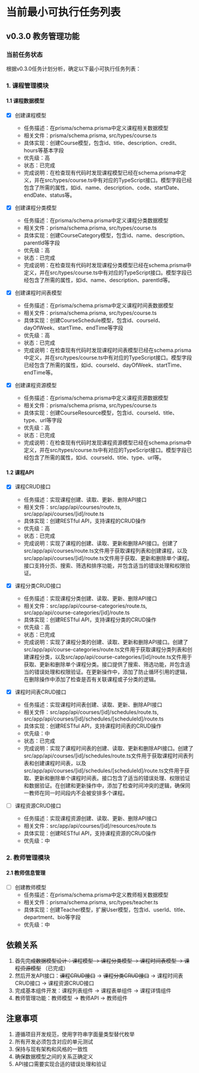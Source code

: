 # 当前最小可执行任务列表

## v0.3.0 教务管理功能

### 当前任务状态

根据v0.3.0任务计划分析，确定以下最小可执行任务列表：

### 1. 课程管理模块

#### 1.1 课程数据模型
- [x] 创建课程模型
  - 任务描述：在prisma/schema.prisma中定义课程相关数据模型
  - 相关文件：prisma/schema.prisma, src/types/course.ts
  - 具体实现：创建Course模型，包含id、title、description、credit、hours等基本字段
  - 优先级：高
  - 状态：已完成
  - 完成说明：在检查现有代码时发现课程模型已经在schema.prisma中定义，并在src/types/course.ts中有对应的TypeScript接口。模型字段已经包含了所需的属性，如id、name、description、code、startDate、endDate、status等。

- [x] 创建课程分类模型
  - 任务描述：在prisma/schema.prisma中定义课程分类数据模型
  - 相关文件：prisma/schema.prisma, src/types/course.ts
  - 具体实现：创建CourseCategory模型，包含id、name、description、parentId等字段
  - 优先级：高
  - 状态：已完成
  - 完成说明：在检查现有代码时发现课程分类模型已经在schema.prisma中定义，并在src/types/course.ts中有对应的TypeScript接口。模型字段已经包含了所需的属性，如id、name、description、parentId等。

- [x] 创建课程时间表模型
  - 任务描述：在prisma/schema.prisma中定义课程时间表数据模型
  - 相关文件：prisma/schema.prisma, src/types/course.ts
  - 具体实现：创建CourseSchedule模型，包含id、courseId、dayOfWeek、startTime、endTime等字段
  - 优先级：高
  - 状态：已完成
  - 完成说明：在检查现有代码时发现课程时间表模型已经在schema.prisma中定义，并在src/types/course.ts中有对应的TypeScript接口。模型字段已经包含了所需的属性，如id、courseId、dayOfWeek、startTime、endTime等。

- [x] 创建课程资源模型
  - 任务描述：在prisma/schema.prisma中定义课程资源数据模型
  - 相关文件：prisma/schema.prisma, src/types/course.ts
  - 具体实现：创建CourseResource模型，包含id、courseId、title、type、url等字段
  - 优先级：高
  - 状态：已完成
  - 完成说明：在检查现有代码时发现课程资源模型已经在schema.prisma中定义，并在src/types/course.ts中有对应的TypeScript接口。模型字段已经包含了所需的属性，如id、courseId、title、type、url等。

#### 1.2 课程API
- [x] 课程CRUD接口
  - 任务描述：实现课程创建、读取、更新、删除API接口
  - 相关文件：src/app/api/courses/route.ts, src/app/api/courses/[id]/route.ts
  - 具体实现：创建RESTful API，支持课程的CRUD操作
  - 优先级：高
  - 状态：已完成
  - 完成说明：实现了课程的创建、读取、更新和删除API接口。创建了src/app/api/courses/route.ts文件用于获取课程列表和创建课程，以及src/app/api/courses/[id]/route.ts文件用于获取、更新和删除单个课程。接口支持分页、搜索、筛选和排序功能，并包含适当的错误处理和权限验证。

- [x] 课程分类CRUD接口
  - 任务描述：实现课程分类创建、读取、更新、删除API接口
  - 相关文件：src/app/api/course-categories/route.ts, src/app/api/course-categories/[id]/route.ts
  - 具体实现：创建RESTful API，支持课程分类的CRUD操作
  - 优先级：高
  - 状态：已完成
  - 完成说明：实现了课程分类的创建、读取、更新和删除API接口。创建了src/app/api/course-categories/route.ts文件用于获取课程分类列表和创建课程分类，以及src/app/api/course-categories/[id]/route.ts文件用于获取、更新和删除单个课程分类。接口提供了搜索、筛选功能，并包含适当的错误处理和权限验证。在更新操作中，添加了防止循环引用的逻辑，在删除操作中添加了检查是否有关联课程或子分类的逻辑。

- [x] 课程时间表CRUD接口
  - 任务描述：实现课程时间表创建、读取、更新、删除API接口
  - 相关文件：src/app/api/courses/[id]/schedules/route.ts, src/app/api/courses/[id]/schedules/[scheduleId]/route.ts
  - 具体实现：创建RESTful API，支持课程时间表的CRUD操作
  - 优先级：中
  - 状态：已完成
  - 完成说明：实现了课程时间表的创建、读取、更新和删除API接口。创建了src/app/api/courses/[id]/schedules/route.ts文件用于获取课程时间表列表和创建课程时间表，以及src/app/api/courses/[id]/schedules/[scheduleId]/route.ts文件用于获取、更新和删除单个课程时间表。接口包含了适当的错误处理、权限验证和数据验证。在创建和更新操作中，添加了检查时间冲突的逻辑，确保同一教师在同一时间段内不会被安排多个课程。

- [ ] 课程资源CRUD接口
  - 任务描述：实现课程资源创建、读取、更新、删除API接口
  - 相关文件：src/app/api/courses/[id]/resources/route.ts
  - 具体实现：创建RESTful API，支持课程资源的CRUD操作
  - 优先级：中

### 2. 教师管理模块

#### 2.1 教师信息管理
- [ ] 创建教师模型
  - 任务描述：在prisma/schema.prisma中定义教师相关数据模型
  - 相关文件：prisma/schema.prisma, src/types/teacher.ts
  - 具体实现：创建Teacher模型，扩展User模型，包含id、userId、title、department、bio等字段
  - 优先级：中

## 依赖关系

1. ~~首先完成数据模型设计：课程模型 -> 课程分类模型 -> 课程时间表模型 -> 课程资源模型~~ （已完成）
2. 然后开发API接口：~~课程CRUD接口~~ -> ~~课程分类CRUD接口~~ -> 课程时间表CRUD接口 -> 课程资源CRUD接口
3. 完成基本组件开发：课程列表组件 -> 课程表单组件 -> 课程详情组件
4. 教师管理功能：教师模型 -> 教师API -> 教师组件

## 注意事项

1. 遵循项目开发规范，使用字符串字面量类型替代枚举
2. 所有开发必须包含对应的单元测试
3. 保持与现有架构和风格的一致性
4. 确保数据模型之间的关系正确定义
5. API接口需要实现合适的错误处理和验证 